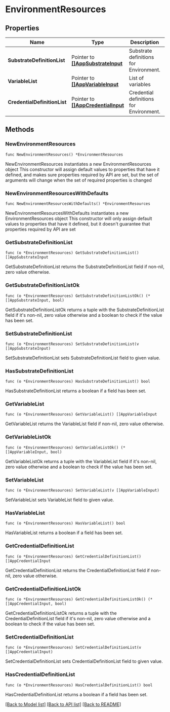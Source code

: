 # EnvironmentResources

## Properties

Name | Type | Description | Notes
------------ | ------------- | ------------- | -------------
**SubstrateDefinitionList** | Pointer to [**[]AppSubstrateInput**](AppSubstrateInput.md) | Substrate definitions for Environment. | [optional] 
**VariableList** | Pointer to [**[]AppVariableInput**](AppVariableInput.md) | List of variables | [optional] 
**CredentialDefinitionList** | Pointer to [**[]AppCredentialInput**](AppCredentialInput.md) | Credential definitions for Environment. | [optional] 

## Methods

### NewEnvironmentResources

`func NewEnvironmentResources() *EnvironmentResources`

NewEnvironmentResources instantiates a new EnvironmentResources object
This constructor will assign default values to properties that have it defined,
and makes sure properties required by API are set, but the set of arguments
will change when the set of required properties is changed

### NewEnvironmentResourcesWithDefaults

`func NewEnvironmentResourcesWithDefaults() *EnvironmentResources`

NewEnvironmentResourcesWithDefaults instantiates a new EnvironmentResources object
This constructor will only assign default values to properties that have it defined,
but it doesn't guarantee that properties required by API are set

### GetSubstrateDefinitionList

`func (o *EnvironmentResources) GetSubstrateDefinitionList() []AppSubstrateInput`

GetSubstrateDefinitionList returns the SubstrateDefinitionList field if non-nil, zero value otherwise.

### GetSubstrateDefinitionListOk

`func (o *EnvironmentResources) GetSubstrateDefinitionListOk() (*[]AppSubstrateInput, bool)`

GetSubstrateDefinitionListOk returns a tuple with the SubstrateDefinitionList field if it's non-nil, zero value otherwise
and a boolean to check if the value has been set.

### SetSubstrateDefinitionList

`func (o *EnvironmentResources) SetSubstrateDefinitionList(v []AppSubstrateInput)`

SetSubstrateDefinitionList sets SubstrateDefinitionList field to given value.

### HasSubstrateDefinitionList

`func (o *EnvironmentResources) HasSubstrateDefinitionList() bool`

HasSubstrateDefinitionList returns a boolean if a field has been set.

### GetVariableList

`func (o *EnvironmentResources) GetVariableList() []AppVariableInput`

GetVariableList returns the VariableList field if non-nil, zero value otherwise.

### GetVariableListOk

`func (o *EnvironmentResources) GetVariableListOk() (*[]AppVariableInput, bool)`

GetVariableListOk returns a tuple with the VariableList field if it's non-nil, zero value otherwise
and a boolean to check if the value has been set.

### SetVariableList

`func (o *EnvironmentResources) SetVariableList(v []AppVariableInput)`

SetVariableList sets VariableList field to given value.

### HasVariableList

`func (o *EnvironmentResources) HasVariableList() bool`

HasVariableList returns a boolean if a field has been set.

### GetCredentialDefinitionList

`func (o *EnvironmentResources) GetCredentialDefinitionList() []AppCredentialInput`

GetCredentialDefinitionList returns the CredentialDefinitionList field if non-nil, zero value otherwise.

### GetCredentialDefinitionListOk

`func (o *EnvironmentResources) GetCredentialDefinitionListOk() (*[]AppCredentialInput, bool)`

GetCredentialDefinitionListOk returns a tuple with the CredentialDefinitionList field if it's non-nil, zero value otherwise
and a boolean to check if the value has been set.

### SetCredentialDefinitionList

`func (o *EnvironmentResources) SetCredentialDefinitionList(v []AppCredentialInput)`

SetCredentialDefinitionList sets CredentialDefinitionList field to given value.

### HasCredentialDefinitionList

`func (o *EnvironmentResources) HasCredentialDefinitionList() bool`

HasCredentialDefinitionList returns a boolean if a field has been set.


[[Back to Model list]](../README.md#documentation-for-models) [[Back to API list]](../README.md#documentation-for-api-endpoints) [[Back to README]](../README.md)


